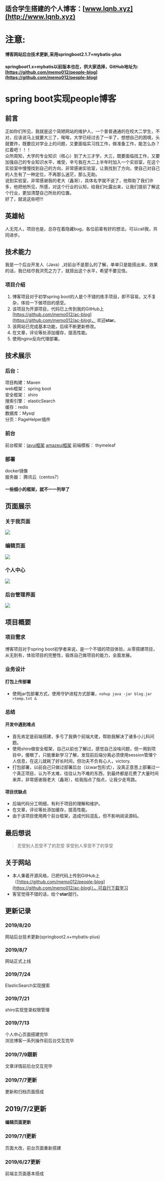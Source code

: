 ## 适合学生搭建的个人博客：[www.lqnb.xyz](http://www.lqnb.xyz)
# 注意:
#### 博客网站后台技术更新,采用**springboot2.1.7+mybatis-plus**
#### **springboot1.x+mybatis**以前版本也在，供大家选择，GitHub地址为:[https://github.com/memo012/people-blog](https://github.com/memo012/people-blog)
# spring boot实现people博客
## 前言
   正如你们所见，我就是这个简陋网站的维护人，一个普普通通的在校大二学生，不对，应该说马上就要大三了，唉唉，大学已经过去了一半了，想想自己的困境，头就要炸，既要应对学业上的问题，又要面临实习找工作，做准备工作，能怎么办？扛着吧！！！  
  众所周知，大学的专业知识（核心）到了大三才学，大三，既要面临找工作，又要加强自己的专业知识水平，难受，辛亏我在大二上半年时加入一个实验室，在这个实验室中慢慢找到自己的方向，非常感谢实验室，让我找到了方向，使自己对自己的人生有了一种定位，不再那么迷茫，那么无助。  
  说到实验室，非常感谢我的老大（鑫哥），具体名字就不说了，他帮助了我们许多，他把他所见，所感，对这个行业的认知，给我们吐露出来，让我们提前了解这个行业，更加清楚自己所处的位置。  
  好了，就说这些吧!!!  
## 英雄帖
人无完人，项目也是，总存在着隐藏bug，各位前辈有好的想法，可以call我，共同进步。
## 技术能力
  我是一个后台开发人（Java）,对前台不是那么的了解，单单只是能搭出来，效果的话，我已经尽我洪荒之力了，就搭出这个水平，希望不要见怪。
### 项目介绍
1. 博客项目对于初学spring boot的人是个不错的练手项目，即不容易，又不复杂，体验一下做项目的感受。  
2. 该项目为开源项目，代码已上传到我的GitHub上[https://github.com/memo012/ac-blog](https://github.com/memo012/ac-blog)，  欢迎**star**。  
3. 该网站已完成基本功能，后续不断更新修改。  
4. 在文章，评论等处添加缓存，提高性能。  
4. 使用nginx反向代理部署。  
## 技术展示
### 后台：
项目构建：Maven  
web框架： spring boot  
安全框架： shiro  
搜索引擎： elasticSearch  
缓存：redis  
数据库：Mysql  
分页：PageHelper插件  
### 前台
前台框架：[layui框架](https://www.layui.com/ "layui框架") [amazeui框架](https://amazeui.clouddeep.cn/ "amazeui框架")
前端模板： thymeleaf  
### 部署
docker镜像  
服务器： 腾讯云（centos7）  

#### 一些细小的框架，就不一一列举了

## 页面展示
### 关于我页面
![](https://img-blog.csdnimg.cn/20190807130402926.png?x-oss-process=image/watermark,type_ZmFuZ3poZW5naGVpdGk,shadow_10,text_aHR0cHM6Ly9ibG9nLmNzZG4ubmV0L3FxXzQxMDY2MDY2,size_16,color_FFFFFF,t_70)
### 编辑页面
![](https://img-blog.csdnimg.cn/20190807130338920.png?x-oss-process=image/watermark,type_ZmFuZ3poZW5naGVpdGk,shadow_10,text_aHR0cHM6Ly9ibG9nLmNzZG4ubmV0L3FxXzQxMDY2MDY2,size_16,color_FFFFFF,t_70)
### 个人中心
![](https://img-blog.csdnimg.cn/20190807130417457.png?x-oss-process=image/watermark,type_ZmFuZ3poZW5naGVpdGk,shadow_10,text_aHR0cHM6Ly9ibG9nLmNzZG4ubmV0L3FxXzQxMDY2MDY2,size_16,color_FFFFFF,t_70)
### 后台管理界面
![](https://img-blog.csdnimg.cn/20190807130429505.png?x-oss-process=image/watermark,type_ZmFuZ3poZW5naGVpdGk,shadow_10,text_aHR0cHM6Ly9ibG9nLmNzZG4ubmV0L3FxXzQxMDY2MDY2,size_16,color_FFFFFF,t_70)
## 项目概要
### 项目需求
  博客项目对于spring boot初学者来说，是一个不错的项目体验，从零搭建项目，从无到有，体验项目的完整性，锻炼自己做项目的能力，全面发展。
### 业务设计
#### 打包上传部署
- 使用jar包部署方式，使用守护进程方式部署，`nohup java -jar blog.jar >temp.txt &`
### 总结
#### 开发中遇到难点
- 首先肯定是前端搭建，多亏了我俩个前端大佬，帮助我解决了诸多小儿科问题。
- 使用shiro做安全框架，自己以前也了解过，感觉自己没啥问题，但一用到项目中，傻眼了，只能重新学习了解，发现前后端分离必须使用session管理个人信息，在这儿就耗了好长时间，但功夫不负有心人，victory.
- 打包部署，以前自己只做过部署后台（以war包形式），没真正意思上部署过一个真正项目，认为不太难，往往认为不难的东西，到最终都是花费了大量时间来弄，非常感谢我老大（鑫哥），给我指点了指点，让我少走弯路。
#### 项目优缺点
- 后端代码分工明细，有利于项目的理解和维护。
- 在文章，评论等处添加缓存，提高性能。
- 由于该项目使用两个前台框架，造成代码混乱，但不影响阅读源码。
## 最后想说
> 忍受别人忍受不了的忍受
> 享受别人享受不了的享受

## 关于网站
- 本人秉着开源风格，已把代码上传到GitHub上（[https://github.com/memo012/people-blog](https://github.com/memo012/ac-blog)），可自行下载学习
- 客官觉得不错的话，给个**star**就行。


## 更新记录
### 2019/8/20
网站后台技术更新(springboot2.x+mybatis-plus)
### 2019/8/7
网站正式上线
### 2019/7/24
ElasticSearch实现搜索
### 2019/7/21
shiro实现登录权限管理
### 2019/7/13
个人中心页面搭建完毕    
浏览博客一系列操作前后台交互完毕
### 2019/7/9跟新
文章详情前后台交互完毕
### 2019/7/7更新
更新和归档页面搭成
## 2019/7/2更新
#### 编辑页面更新
### 2019/7/1更新
页面大改，前台页面重新搭建
### 2019/6/27更新
前端主页面基本搭成
